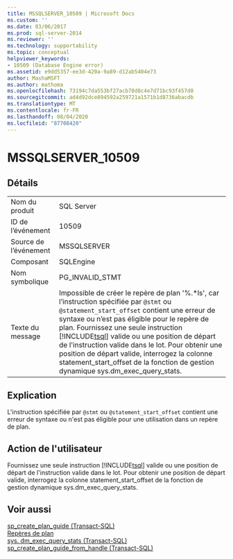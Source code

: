 ```yaml
---
title: MSSQLSERVER_10509 | Microsoft Docs
ms.custom: ''
ms.date: 03/06/2017
ms.prod: sql-server-2014
ms.reviewer: ''
ms.technology: supportability
ms.topic: conceptual
helpviewer_keywords:
- 10509 (Database Engine error)
ms.assetid: e9dd5357-ee3d-420a-9a89-d12ab5404e73
author: MashaMSFT
ms.author: mathoma
ms.openlocfilehash: 73194c7da553bf27acb78d8c4e7d71bc93f457d0
ms.sourcegitcommit: ad4d92dce894592a259721a1571b1d8736abacdb
ms.translationtype: MT
ms.contentlocale: fr-FR
ms.lasthandoff: 08/04/2020
ms.locfileid: "87708420"
---
```

# <a name="mssqlserver_10509"></a>MSSQLSERVER_10509
    
## <a name="details"></a>Détails  
  
|||  
|-|-|  
|Nom du produit|SQL Server|  
|ID de l’événement|10509|  
|Source de l’événement|MSSQLSERVER|  
|Composant|SQLEngine|  
|Nom symbolique|PG_INVALID_STMT|  
|Texte du message|Impossible de créer le repère de plan '%.\*ls', car l’instruction spécifiée par `@stmt` ou `@statement_start_offset` contient une erreur de syntaxe ou n’est pas éligible pour le repère de plan. Fournissez une seule instruction [!INCLUDE[tsql](../../includes/tsql-md.md)] valide ou une position de départ de l'instruction valide dans le lot. Pour obtenir une position de départ valide, interrogez la colonne statement_start_offset de la fonction de gestion dynamique sys.dm_exec_query_stats.|  
  
## <a name="explanation"></a>Explication  
 L'instruction spécifiée par `@stmt` ou `@statement_start_offset` contient une erreur de syntaxe ou n'est pas éligible pour une utilisation dans un repère de plan.  
  
## <a name="user-action"></a>Action de l'utilisateur  
 Fournissez une seule instruction [!INCLUDE[tsql](../../includes/tsql-md.md)] valide ou une position de départ de l'instruction valide dans le lot. Pour obtenir une position de départ valide, interrogez la colonne statement_start_offset de la fonction de gestion dynamique sys.dm_exec_query_stats.  
  
## <a name="see-also"></a>Voir aussi  
 [sp_create_plan_guide &#40;Transact-SQL&#41;](/sql/relational-databases/system-stored-procedures/sp-create-plan-guide-transact-sql)   
 [Repères de plan](../performance/plan-guides.md)   
 [sys. dm_exec_query_stats &#40;Transact-SQL&#41;](/sql/relational-databases/system-dynamic-management-views/sys-dm-exec-query-stats-transact-sql)   
 [sp_create_plan_guide_from_handle &#40;Transact-SQL&#41;](/sql/relational-databases/system-stored-procedures/sp-create-plan-guide-from-handle-transact-sql)  
  
  
